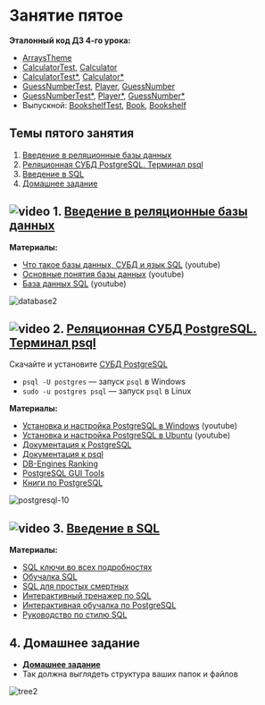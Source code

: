 # Занятие пятое

**Эталонный код ДЗ 4-го урока:**
- [ArraysTheme](https://drive.google.com/file/d/1eGOIp7FJ2e-hCxyzLofI0XvDfIj-f7xP/view?usp=sharing)
- [CalculatorTest](https://drive.google.com/file/d/1KUHnC5k5e3Jv0cQeXUyLHbNPGgxB6qwT/view?usp=sharing), [Calculator](https://drive.google.com/file/d/1AoLJlPgtJFsh3-NjylTCjxfVWacroPof/view?usp=sharing)
- [CalculatorTest*](https://drive.google.com/file/d/1uUHVlfNdkfAl9LdG9Bd_ff0XtLNIGL2L/view?usp=sharing), [Calculator*](https://drive.google.com/file/d/1tbRorYRoYLovekaHerV6yh8dGR8FFTY7/view?usp=sharing)
- [GuessNumberTest](https://drive.google.com/file/d/19i1GZWPFCGQqXYMBg5dlWBefHRw_dtdT/view?usp=sharing), [Player](https://drive.google.com/file/d/13FrnxhgBWjSdpUCTeZ3aZ6H8SNoITtWD/view?usp=sharing), [GuessNumber](https://drive.google.com/file/d/1-3rNgJTKj-5S5wlfi7FJW2fPE2sYw8Yh/view?usp=sharing)
- [GuessNumberTest*](https://drive.google.com/file/d/15cMQHqp8_Ljy6Cz6TyC6Vn5XVGhjeU-6/view?usp=sharing), [Player*](https://drive.google.com/file/d/1iO5-CCU2uE3x1RbjgukpyPvPn0s8y2Vz/view?usp=sharing), [GuessNumber*](https://drive.google.com/file/d/1pEEyzwzMlIT_BTenB6ESCtUN3-wkzZ9H/view?usp=sharing)
- Выпускной: [BookshelfTest](https://drive.google.com/file/d/1z12bzUUJVVR-64CgsWUcXEGkIrQ8zA3u/view?usp=sharing), [Book](https://drive.google.com/file/d/1qIIZgCG0GL0QTxBPGmv4cIjuikofLpX3/view?usp=sharing), [Bookshelf](https://drive.google.com/file/d/1k2JdlQjcSMozEvCKNrXMfbkweL1ZLJ7b/view?usp=sharing)

## Темы пятого занятия
1. [Введение в реляционные базы данных](#1)
1. [Реляционная СУБД PostgreSQL. Терминал psql](#2)
1. [Введение в SQL](#3)
1. [Домашнее задание](#4)

## ![video](https://user-images.githubusercontent.com/29703461/81982928-d556fb00-9632-11ea-9794-ea198832d674.png) <a name="1">1. [Введение в реляционные базы данных](https://drive.google.com/file/d/16JpQcAwKyhFQkh0D6et2RMVXx2fUFBkc/view?usp=sharing)</a>

**Материалы:**
- [Что такое базы данных, СУБД и язык SQL](https://youtu.be/GbogxIMRy-o) (youtube)
- [Основные понятия базы данных](https://youtu.be/pHjGiwhitwQ) (youtube)
- [База данных SQL](https://youtu.be/kUFDvZVETKM) (youtube)

![database2](https://user-images.githubusercontent.com/29703461/40881632-64b2d3a4-66d4-11e8-842e-366d29c783f2.png)

## ![video](https://user-images.githubusercontent.com/29703461/81982928-d556fb00-9632-11ea-9794-ea198832d674.png) <a name="2">2. [Реляционная СУБД PostgreSQL. Терминал psql](https://drive.google.com/file/d/1GQulzZEjzfvbOVcK7rXagprbpkMm0rg5/view?usp=sharing)</a>
Скачайте и установите [СУБД PostgreSQL](https://www.postgresql.org/download)

- `psql -U postgres` — запуск `psql` в Windows
- `sudo -u postgres psql` — запуск `psql` в Linux

**Материалы:**
- [Установка и настройка PostgreSQL в Windows](https://youtu.be/aLDMDR8FKuk) (youtube)
- [Установка и настройка PostgreSQL в Ubuntu](https://youtu.be/n4sNHdnXj6Q) (youtube)
- [Документация к PostgreSQL](https://postgrespro.ru/docs/postgresql/15/index)
- [Документация к psql](https://postgrespro.ru/docs/postgresql/15/app-psql) 
- [DB-Engines Ranking](https://db-engines.com/en/ranking)
- [PostgreSQL GUI Tools](https://wiki.postgresql.org/wiki/Community_Guide_to_PostgreSQL_GUI_Tools)
- [Книги по PostgreSQL](https://postgrespro.ru/education/books)

![postgresql-10](https://user-images.githubusercontent.com/29703461/40881654-c0325af6-66d4-11e8-9a40-b7de3fb24f7b.png)

## ![video](https://user-images.githubusercontent.com/29703461/81982928-d556fb00-9632-11ea-9794-ea198832d674.png) <a name="3">3. [Введение в SQL](https://drive.google.com/file/d/1NTxcqFXVFgEHcQGNhX8GkchXgdvFs-g3/view?usp=sharing)</a>

**Материалы:**
- [SQL ключи во всех подробностях](https://habr.com/company/oleg-bunin/blog/348172/)
- [Обучалка SQL](http://www.sql-ex.ru/)
- [SQL для простых смертных](https://ozon.ru/t/9oR10jk)
- [Интерактивный тренажер по SQL](https://stepik.org/course/63054/promo)
- [Интерактивная обучалка по PostgreSQL](https://www.pgexercises.com/)
- [Руководство по стилю SQL](https://www.sqlstyle.guide/ru/)

## <a name="4">4. Домашнее задание</a>
- [**Домашнее задание**](https://docs.google.com/document/d/1f7JXmsZ0ZF7ECw814GzgG7BcpEDZvhbO8vBbWbiab3w/edit?usp=sharing)
- Так должна выглядеть структура ваших папок и файлов

![tree2](https://user-images.githubusercontent.com/29703461/169653431-2077ee1a-1d57-4c60-95cf-47e5701febd4.png)
